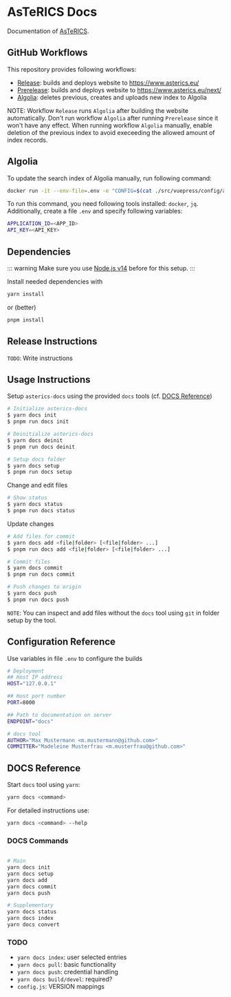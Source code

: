 # AsTeRICS Docs

Documentation of [AsTeRICS](https://github.com/asterics/AsTeRICS.git).

## GitHub Workflows

This repository provides following workflows:

* [Release](https://github.com/asterics/asterics-docs/actions/workflows/release.yml): builds and deploys website to https://www.asterics.eu/
* [Prerelease](https://github.com/asterics/asterics-docs/actions/workflows/prerelease.yml): builds and deploys website to https://www.asterics.eu/next/
* [Algolia](https://github.com/asterics/asterics-docs/actions/workflows/algolia.yml): deletes previous, creates and uploads new index to Algolia

NOTE: Workflow `Release` runs `Algolia` after building the website automatically.
Don't run workflow `Algolia` after running `Prerelease` since it won't have any effect.
When running workflow `Algolia` manually, enable deletion of the previous index to avoid execeeding the allowed amount of index records.

## Algolia

To update the search index of Algolia manually, run following command:

```bash
docker run -it --env-file=.env -e "CONFIG=$(cat ./src/vuepress/config/algolia.json | jq -r tostring)" algolia/docsearch-scraper
```

To run this command, you need following tools installed: `docker`, `jq`.
Additionally, create a file `.env` and specify following variables:

```bash
APPLICATION_ID=<APP_ID>
API_KEY=<API_KEY>
```


## Dependencies

::: warning
Make sure you use [Node.js v14](https://nodejs.org/download/release/v14.21.3/) before for this setup.
:::

Install needed dependencies with

```bash
yarn install
```

or (better)

```bash
pnpm install
```

## Release Instructions

`TODO`: Write instructions

## Usage Instructions

Setup `asterics-docs` using the provided `docs` tools (cf. [DOCS Reference](#DOCS-Reference))

```bash
# Initialize asterics-docs
$ yarn docs init
$ pnpm run docs init

# Deinitialize asterics-docs
$ yarn docs deinit
$ pnpm run docs deinit

# Setup docs folder
$ yarn docs setup
$ pnpm run docs setup
```

Change and edit files

```bash
# Show status
$ yarn docs status
$ pnpm run docs status
```

Update changes

```bash
# Add files for commit
$ yarn docs add <file|folder> [<file|folder> ...]
$ pnpm run docs add <file|folder> [<file|folder> ...]

# Commit files
$ yarn docs commit
$ pnpm run docs commit

# Push changes to origin
$ yarn docs push
$ pnpm run docs push
```

`NOTE`:
You can inspect and add files without the `docs` tool using `git` in folder setup by the tool.

## Configuration Reference

Use variables in file `.env` to configure the builds

```bash
# Deployment
## Host IP address
HOST="127.0.0.1"

## Host port number
PORT=8000

## Path to documentation on server
ENDPOINT="docs"

# docs tool
AUTHOR="Max Mustermann <m.mustermann@github.com>"
COMMITTER="Madeleine Musterfrau <m.musterfrau@github.com>"
```

## DOCS Reference

Start `docs` tool using `yarn`:

```bash
yarn docs <command>
```

For detailed instructions use:

```bash
yarn docs <command> --help
```

### DOCS Commands

```bash

# Main
yarn docs init
yarn docs setup
yarn docs add
yarn docs commit
yarn docs push

# Supplementary
yarn docs status
yarn docs index
yarn docs convert
```
### TODO

* `yarn docs index`: user selected entries
* `yarn docs pull`: basic functionality
* `yarn docs push`: credential handling
* `yarn docs build/devel`: required?
* `config.js`: VERSION mappings